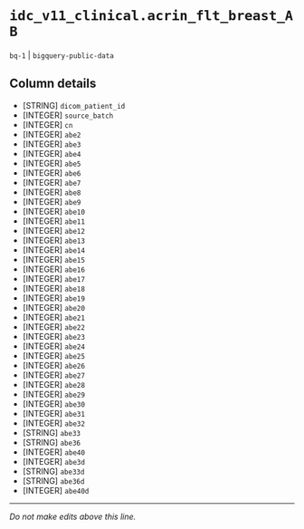 # `idc_v11_clinical.acrin_flt_breast_AB`
`bq-1` | `bigquery-public-data`

## Column details
* [STRING]    `dicom_patient_id`
* [INTEGER]   `source_batch`
* [INTEGER]   `cn`
* [INTEGER]   `abe2`
* [INTEGER]   `abe3`
* [INTEGER]   `abe4`
* [INTEGER]   `abe5`
* [INTEGER]   `abe6`
* [INTEGER]   `abe7`
* [INTEGER]   `abe8`
* [INTEGER]   `abe9`
* [INTEGER]   `abe10`
* [INTEGER]   `abe11`
* [INTEGER]   `abe12`
* [INTEGER]   `abe13`
* [INTEGER]   `abe14`
* [INTEGER]   `abe15`
* [INTEGER]   `abe16`
* [INTEGER]   `abe17`
* [INTEGER]   `abe18`
* [INTEGER]   `abe19`
* [INTEGER]   `abe20`
* [INTEGER]   `abe21`
* [INTEGER]   `abe22`
* [INTEGER]   `abe23`
* [INTEGER]   `abe24`
* [INTEGER]   `abe25`
* [INTEGER]   `abe26`
* [INTEGER]   `abe27`
* [INTEGER]   `abe28`
* [INTEGER]   `abe29`
* [INTEGER]   `abe30`
* [INTEGER]   `abe31`
* [INTEGER]   `abe32`
* [STRING]    `abe33`
* [STRING]    `abe36`
* [INTEGER]   `abe40`
* [INTEGER]   `abe3d`
* [STRING]    `abe33d`
* [STRING]    `abe36d`
* [INTEGER]   `abe40d`

-------------------------------------------------------------------------------
*Do not make edits above this line.*
